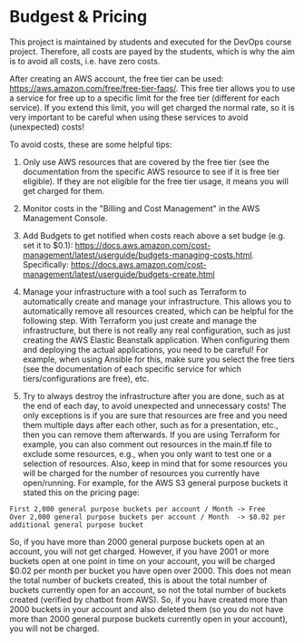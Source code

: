 # Budgest & Pricing
This project is maintained by students and executed for the DevOps course project. Therefore, all costs are payed by the students, which is why the aim is to avoid all costs, i.e. have zero costs.

After creating an AWS account, the free tier can be used: https://aws.amazon.com/free/free-tier-faqs/. This free tier allows you to use a service for free up to a specific limit for the free tier (different for each service). If you extend this limit, you will get charged the normal rate, so it is very important to be careful when using these services to avoid (unexpected) costs! 

To avoid costs, these are some helpful tips:
1. Only use AWS resources that are covered by the free tier (see the documentation from the specific AWS resource to see if it is free tier eligible). If they are not eligible for the free tier usage, it means you will get charged for them.

2. Monitor costs in the "Billing and Cost Management" in the AWS Management Console.

3. Add Budgets to get notified when costs reach above a set budge (e.g. set it to $0.1): https://docs.aws.amazon.com/cost-management/latest/userguide/budgets-managing-costs.html. Specifically: https://docs.aws.amazon.com/cost-management/latest/userguide/budgets-create.html

4. Manage your infrastructure with a tool such as Terraform to automatically create and manage your infrastructure. This allows you to automatically remove all resources created, which can be helpful for the following step.
With Terraform you just create and manage the infrastructure, but there is not really any real configuration, such as just creating the AWS Elastic Beanstalk application. When configuring them and deploying the actual applications, you need to be careful! For example, when using Ansible for this, make sure you select the free tiers (see the documentation of each specific service for which tiers/configurations are free), etc.

5. Try to always destroy the infrastructure after you are done, such as at the end of each day, to avoid unexpected and unnecessary costs! The only exceptions is if you are sure that resources are free and you need them multiple days after each other, such as for a presentation, etc., then you can remove them afterwards. If you are using Terraform for example, you can also comment out resources in the main.tf file to exclude some resources, e.g., when you only want to test one or a selection of resources.
Also, keep in mind that for some resources you will be charged for the number of resources you currently have open/running. For example, for the AWS S3 general purpose buckets it stated this on the pricing page:
```
First 2,000 general purpose buckets per account / Month	-> Free
Over 2,000 general purpose buckets per account / Month	-> $0.02 per additional general purpose bucket
```
So, if you have more than 2000 general purpose buckets open at an account, you will not get charged. However, if you have 2001 or more buckets open at one point in time on your account, you will be charged $0.02 per month per bucket you have open over 2000. This does not mean the total number of buckets created, this is about the total number of buckets currently open for an account, so not the total number of buckets created (verified by chatbot from AWS). So, if you have created more than 2000 buckets in your account and also deleted them (so you do not have more than 2000 general purpose buckets currently open in your account), you will not be charged. 